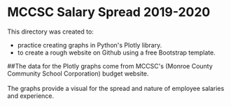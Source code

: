 # MCCSC Salary Spread 2019-2020 


This directory was created to:
* practice creating graphs in Python's Plotly library.
* to create a rough website on Github using a free Bootstrap template.

##The data for the Plotly graphs come from MCCSC's (Monroe County Community School Corporation) budget website.<br> </br>
The graphs provide a visual for the spread and nature of employee salaries and experience. 
